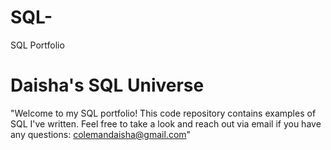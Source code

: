# SQL-
SQL Portfolio
# Daisha's SQL Universe
"Welcome to my SQL portfolio! This code repository contains examples of SQL I've written. Feel free to take a look and reach out via email if you have any questions: colemandaisha@gmail.com"
